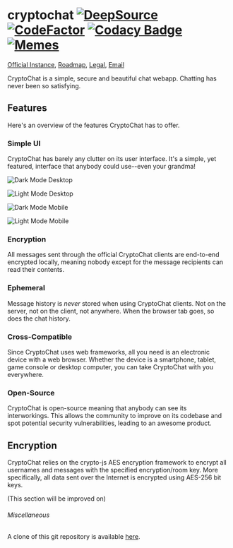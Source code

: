 # cryptochat [![DeepSource](https://deepsource.io/gh/CryptoChat-dev/cryptochat.svg/?label=active+issues)](https://deepsource.io/gh/CryptoChat-dev/cryptochat/?ref=repository-badge) [![CodeFactor](https://www.codefactor.io/repository/github/cryptochat-dev/cryptochat/badge)](https://www.codefactor.io/repository/github/cryptochat-dev/cryptochat) [![Codacy Badge](https://app.codacy.com/project/badge/Grade/f9b9b91bc9e14829809e7547184e5087)](https://www.codacy.com/gh/CryptoChat-dev/cryptochat/dashboard?utm_source=github.com&amp;utm_medium=referral&amp;utm_content=CryptoChat-dev/cryptochat&amp;utm_campaign=Badge_Grade) [![Memes](https://img.shields.io/badge/need-memes-red)](https://img.shields.io/badge/need-memes-red)

[Official Instance](https://cryptochat.dev), [Roadmap](https://github.com/CryptoChat-dev/cryptochat/projects/1), [Legal](https://cryptochat.dev/legal), [Email](mailto:contact@cryptochat.dev)

CryptoChat is a simple, secure and beautiful chat webapp. Chatting has never been so satisfying.

## Features

Here's an overview of the features CryptoChat has to offer.

### Simple UI

CryptoChat has barely any clutter on its user interface. It's a simple, yet featured, interface that anybody could use--even your grandma!

![Dark Mode Desktop](https://james-has.among-drip.cool/6lvkfaackmvhcn7ki3.png?raw=true)

![Light Mode Desktop](https://i.should-not-be-a.live/jtju0jumo6cg49mzk5.png?raw=true)

![Dark Mode Mobile](https://what-the-fu.cc/a72fkb44q8piej26yb.jpeg?raw=true)

![Light Mode Mobile](https://windscribe.is-a-cu.lt/hx9qfnz22w1the7fny.jpeg?raw=true)

### Encryption

All messages sent through the official CryptoChat clients are end-to-end encrypted locally, meaning nobody except for the message recipients can read their contents. 

### Ephemeral

Message history is *never* stored when using CryptoChat clients. Not on the server, not on the client, not anywhere. When the browser tab goes, so does the chat history.

### Cross-Compatible

Since CryptoChat uses web frameworks, all you need is an electronic device with a web browser. Whether the device is a smartphone, tablet, game console or desktop computer, you can take CryptoChat with you everywhere.

### Open-Source

CryptoChat is open-source meaning that anybody can see its interworkings. This allows the community to improve on its codebase and spot potential security vulnerabilities, leading to an awesome product.

## Encryption

CryptoChat relies on the crypto-js AES encryption framework to encrypt all usernames and messages with the specified encryption/room key. More specifically, all data sent over the Internet is encrypted using AES-256 bit keys. 

(This section will be improved on)

###### Miscellaneous

A clone of this git repository is available [here](https://git.himiko.cloud/httpjames/cryptochat).
